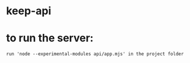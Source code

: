 # keep-api

#  to run the server:
    run 'node --experimental-modules api/app.mjs' in the project folder